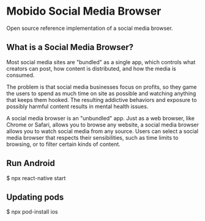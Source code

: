 # Mobido Social Media Browser

Open source reference implementation of a social media browser.

## What is a Social Media Browser?

Most social media sites are "bundled" as a single app, which controls what creators can post, how content is distributed, and how the media is consumed.

The problem is that social media businesses focus on profits, so they game the users to spend as much time on site as possible and watching anything that keeps them hooked.  The resulting addictive behaviors and exposure to possibly harmful content results in mental health issues.

A social media browser is an "unbundled" app.  Just as a web browser, like Chrome or Safari, allows you to browse any website, a social media browser allows you to watch social media from any source.  Users can select a social media browser that respects their sensibilities, such as time limits to browsing, or to filter certain kinds of content.


## Run Android

$ npx react-native start

## Updating pods

$ npx pod-install ios



